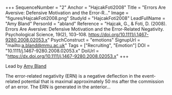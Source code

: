 +++
SequenceNumber = "2"
Anchor = "HajcakFoti2008"
Title = "Errors Are Aversive: Defensive Motivation and the Error-R..."
Image = "figures/HajcakFoti2008.png"
StudyId = "HajcakFoti2008"
LeadFullName = "Amy Bland"
PersonId = "abland"
Reference = "Hajcak, G., & Foti, D. (2008). Errors Are Aversive: Defensive Motivation and the Error-Related Negativity. Psychological Science, 19(2), 103–108. https://doi.org/10.1111/j.1467-9280.2008.02053.x"
PsychConstruct = "emotions"
SignupUrl = "mailto:a.bland@mmu.ac.uk"
Tags = ["Recruiting", "Emotion"]
DOI = "10.1111/j.1467-9280.2008.02053.x"
DoiUrl = "https://dx.doi.org/10.1111/j.1467-9280.2008.02053.x"
+++

Lead by [Amy Bland](/people/#abland)

The error-related negativity (ERN) is a negative deflection in the event-related potential that is maximal approximately 50 ms after the commission of an error. The ERN is generated in the anterior...